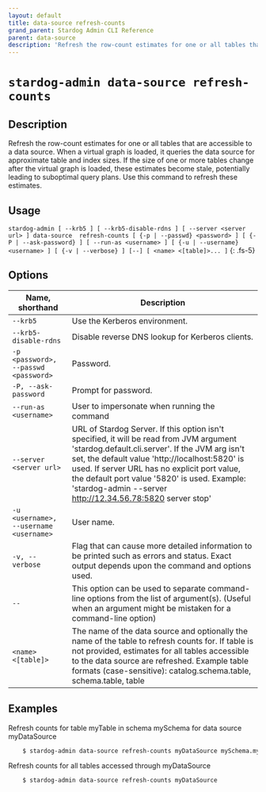 ```yaml
---
layout: default
title: data-source refresh-counts
grand_parent: Stardog Admin CLI Reference
parent: data-source
description: 'Refresh the row-count estimates for one or all tables that are accessible to a data source. When a virtual graph is loaded, it queries the data source for approximate table and index sizes. If the size of one or more tables change after the virtual graph is loaded, these estimates become stale, potentially leading to suboptimal query plans. Use this command to refresh these estimates.'
---
```


#  `stardog-admin data-source refresh-counts` 
## Description
Refresh the row-count estimates for one or all tables that are accessible to a data source. When a virtual graph is loaded, it queries the data source for approximate table and index sizes. If the size of one or more tables change after the virtual graph is loaded, these estimates become stale, potentially leading to suboptimal query plans. Use this command to refresh these estimates.<br>
## Usage
`stardog-admin [ --krb5 ] [ --krb5-disable-rdns ] [ --server <server url> ] data-source  refresh-counts [ {-p | --passwd} <password> ] [ {-P | --ask-password} ] [ --run-as <username> ] [ {-u | --username} <username> ] [ {-v | --verbose} ] [--] [ <name> <[table]>... ]`
{: .fs-5}
## Options

Name, shorthand | Description 
---|---
`--krb5` | Use the Kerberos environment.
`--krb5-disable-rdns` | Disable reverse DNS lookup for Kerberos clients.
`-p <password>, --passwd <password>` | Password.
`-P, --ask-password` | Prompt for password.
`--run-as <username>` | User to impersonate when running the command
`--server <server url>` | URL of Stardog Server. If this option isn't specified, it will be read from JVM argument 'stardog.default.cli.server'. If the JVM arg isn't set, the default value 'http://localhost:5820' is used. If server URL has no explicit port value, the default port value '5820' is used.  Example: 'stardog-admin --server http://12.34.56.78:5820 server stop' 
`-u <username>, --username <username>` | User name.
`-v, --verbose` | Flag that can cause more detailed information to be printed such as errors and status. Exact output depends upon the command and options used.
`--` | This option can be used to separate command-line options from the list of argument(s). (Useful when an argument might be mistaken for a command-line option)
`<name> <[table]>` | The name of the data source and optionally the name of the table to refresh counts for. If table is not provided, estimates for all tables accessible to the data source are refreshed. Example table formats (case-sensitive): catalog.schema.table, schema.table, table

## Examples
Refresh counts for table myTable in schema mySchema for data source myDataSource
```bash
    $ stardog-admin data-source refresh-counts myDataSource mySchema.myTable
```
Refresh counts for all tables accessed through myDataSource
```bash
    $ stardog-admin data-source refresh-counts myDataSource
```

